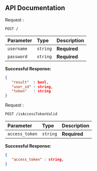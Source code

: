 ## API Documentation

Request :

```http
POST /
```

| Parameter  | Type     | Description  |
| :--------- | :------- | :----------- |
| `username` | `string` | **Required** |
| `password` | `string` | **Required** |

**Successful Response:**

```json
{
   "result"  : bool,
   "user_id" : string,
   "token"   : string
}
```

Request :

```http
POST /isAccessTokenValid
```

| Parameter      | Type     | Description  |
| :------------- | :------- | :----------- |
| `access_token` | `string` | **Required** |

**Successful Response:**

```json
{
   "access_token" : string,
}
```
